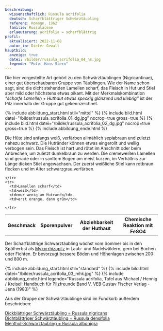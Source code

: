 ```yaml
---
beschreibung:
  wissenschaftlich: Russula acrifolia
  deutsch: Scharfblättriger Schwärztäubling
  referenz: Romagn. 1962
  familie: Russulaceae
  erlaeuterung: acrifolia = scharfblättrig
profil:
  aktualisiert: 2022-11-08
  autor_in: Dieter Gewalt
hauptbild:
  anzeige: true
  datei: /bilder/russula_acrifolia_04_hs.jpg
  legende: "Foto: Hans Stern"
---
```

Die hier vorgestellte Art gehört zu den Schwärztäublingen (Nigricantinae), einer gut überschaubaren Gruppe von Täublingen. Wie der Name schon sagt, sind die dicht stehenden Lamellen scharf, das Fleisch in Hut und Stiel aber mild oder höchstens etwas pikant. Mit der Merkmalskombination *"scharfe Lamellen + Huthaut etwas speckig glänzend und klebrig"* ist der Pilz innerhalb der Gruppe gut gekennzeichnet.

{% include abbildung_start.html stil="mittel" %}
{% include bild.html datei="/bilder/russula_acrifolia_01_dg.jpg" nocrop=true gross=true %}
{% include bild.html datei="/bilder/russula_acrifolia_02_dg.jpg" nocrop=true gross=true %}
{% include abbildung_ende.html %}

Die Hüte sind anfangs weiß, verfärben allmählich sepiabraun und zuletzt nahezu schwarz. Die Hutränder können etwas eingerollt und wellig verbogen sein. Das Fleisch ist hart und rötet im Anschnitt oder beim Anbrechen, um zuletzt dunkelbraun zu werden. Die cremeweißen Lamellen sind gerade oder in sanftem Bogen am meist kurzen, im Verhältnis zur Länge dicken Stiel angewachsen. Der zuerst weißliche Stiel kann rotbraun flecken und im Alter schwarzgrau verfärben.

<div class="table-responsive">
  <table class="table taeubling">
    <tr>
      <th rowspan="2">Geschmack</th>
      <th rowspan="2">Sporenpulver</th>
      <th rowspan="2">Abziehbarkeit der Huthaut</th>
      <th colspan="3" class="text-center">Chemische Reaktion mit FeSO4</th>
    </tr>
    <tr>
      
      
    </tr>
    <tr>
      <td>Lamellen scharf</td>
      <td>weiß</td>
      <td>nur wenig am Hutrand</td>
      <td>erst orange, dann grün</td>
       
    </tr>
  </table>
</div>

Der Scharfblättrige Schwärztäubling wächst vom Sommer bis in den Spätherbst als [Mykorrhizapilz](Mykorrhiza "Glossar") in Laub- und Nadelwäldern, gern bei Buchen oder Fichten. Er bevorzugt bessere Böden und Höhenlagen zwischen 200 und 800 m.

{% include abbildung_start.html stil="standard" %}
{% include bild.html datei="/bilder/russula_acrifolia_03_mhk.jpg" %}
{% include abbildung_ende.html legende="Russula acrifolia, Tafel aus Michael / Hennig / Kreisel: Handbuch für Pilzfreunde Band V, VEB Gustav Fischer Verlag - Jena (1983)" %}

Aus der Gruppe der Schwärztäublinge sind im Fundkorb außerdem beschrieben:

[Dickblättriger Schwärztäubling = Russula nigricans](/pilze/russula-nigricans-dickblättriger-schwärztäubling)  
[Dichtblättriger Schwärztäubling = Russula densifolia](/pilze/russula-densifolia-dichtblättriger-schwärztäubling)  
[Menthol-Schwärztäubling = Russula albonigra](/pilze/russula-albonigra-menthol-schwärztäubling)
